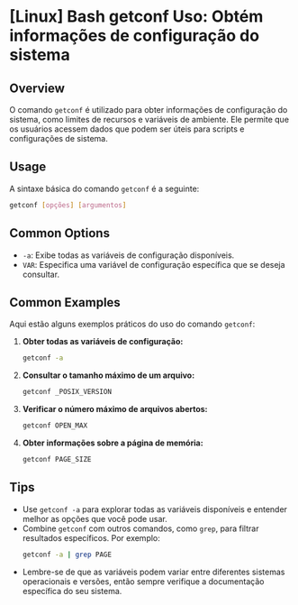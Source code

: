 # [Linux] Bash getconf Uso: Obtém informações de configuração do sistema

## Overview
O comando `getconf` é utilizado para obter informações de configuração do sistema, como limites de recursos e variáveis de ambiente. Ele permite que os usuários acessem dados que podem ser úteis para scripts e configurações de sistema.

## Usage
A sintaxe básica do comando `getconf` é a seguinte:

```bash
getconf [opções] [argumentos]
```

## Common Options
- `-a`: Exibe todas as variáveis de configuração disponíveis.
- `VAR`: Especifica uma variável de configuração específica que se deseja consultar.

## Common Examples
Aqui estão alguns exemplos práticos do uso do comando `getconf`:

1. **Obter todas as variáveis de configuração:**
   ```bash
   getconf -a
   ```

2. **Consultar o tamanho máximo de um arquivo:**
   ```bash
   getconf _POSIX_VERSION
   ```

3. **Verificar o número máximo de arquivos abertos:**
   ```bash
   getconf OPEN_MAX
   ```

4. **Obter informações sobre a página de memória:**
   ```bash
   getconf PAGE_SIZE
   ```

## Tips
- Use `getconf -a` para explorar todas as variáveis disponíveis e entender melhor as opções que você pode usar.
- Combine `getconf` com outros comandos, como `grep`, para filtrar resultados específicos. Por exemplo:
  ```bash
  getconf -a | grep PAGE
  ```
- Lembre-se de que as variáveis podem variar entre diferentes sistemas operacionais e versões, então sempre verifique a documentação específica do seu sistema.
